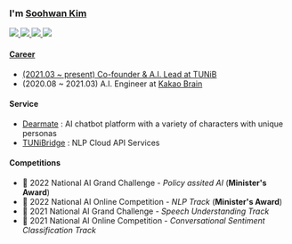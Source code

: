 ### I'm [Soohwan Kim](https://sooftware.io/resume)  

<a href="https://www.facebook.com/sooftware95/"><img src="https://img.shields.io/badge/facebook-000000?&logo=facebook&logoColor=white">
<a href="https://www.linkedin.com/in/Soo-hwan/"><img src="https://img.shields.io/badge/linkedin-000000?&logo=linkedin&logoColor=white">
<a href="https://sooftware.io"><img src="https://img.shields.io/badge/blog-000000?&logo=bloglovin&logoColor=white">
<a href="https://sooftware.io/resume"><img src="https://img.shields.io/badge/résumé-000000?&logo=awesomelists&logoColor=white">
  
#### Career

- (2021.03 ~ present) Co-founder & A.I. Lead at [TUNiB](https://www.tunib.ai/)
- (2020.08 ~ 2021.03) A.I. Engineer at [Kakao Brain](https://www.kakaobrain.com/)

#### Service

- [Dearmate](https://dearmate.ai/) : AI chatbot platform with a variety of characters with unique personas
- [TUNiBridge](https://tunibridge.ai/) : NLP Cloud API Services

#### Competitions

- 🥉 2022 National AI Grand Challenge - *Policy assited AI* (**Minister's Award**)
- 🥇 2022 National AI Online Competition - *NLP Track* (**Minister's Award**)
- 🥉 2021 National AI Grand Challenge - *Speech Understanding Track*
- 🥇 2021 National AI Online Competition - *Conversational Sentiment Classification Track*
